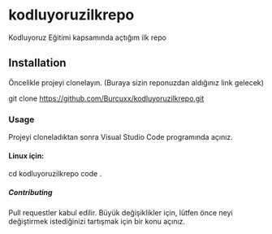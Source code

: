 # kodluyoruzilkrepo
Kodluyoruz Eğitimi kapsamında açtığım ilk repo

## Installation
Öncelikle projeyi clonelayın. (Buraya sizin reponuzdan aldığınız link gelecek)

git clone https://github.com/Burcuxx/kodluyoruzilkrepo.git

### Usage
Projeyi cloneladıktan sonra Visual Studio Code programında açınız.

#### Linux için:

cd kodluyoruzilkrepo
code .

##### Contributing
Pull requestler kabul edilir. Büyük değişiklikler için, lütfen önce neyi değiştirmek istediğinizi tartışmak için bir konu açınız.

